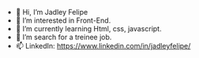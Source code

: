 - 👋 Hi, I’m Jadley Felipe
- 👀 I’m interested in Front-End.
- 🌱 I’m currently learning Html, css, javascript.
- 💞️ I’m search for a treinee  job.
- 📫 LinkedIn: https://www.linkedin.com/in/jadleyfelipe/

<!---
Jadley/Jadley is a ✨ special ✨ repository because its `README.md` (this file) appears on your GitHub profile.
You can click the Preview link to take a look at your changes.
--->
